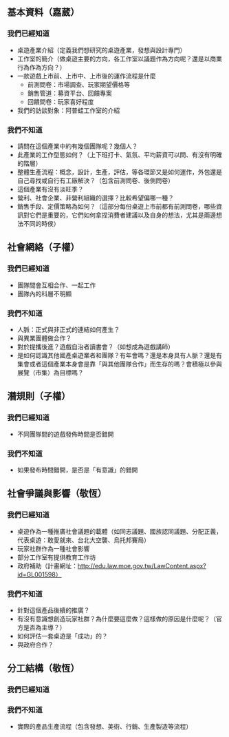 ## 基本資料（嘉葳）
### 我們已經知道
* 桌遊產業介紹（定義我們想研究的桌遊產業，發想與設計專門）
* 工作室的簡介（做桌遊主要的方向，各工作室以議題作為方向呢？還是以商業行為作為方向？）
* 一款遊戲上市前、上市中、上市後的運作流程是什麼
  * 前測問卷：市場調查、玩家期望價格等
  * 銷售管道：募資平台、回饋專案
  * 回饋問卷：玩家喜好程度
* 我們的訪談對象：阿普蛙工作室的介紹
### 我們不知道
* 請問在這個產業中約有幾個團隊呢？幾個人？
* 此產業的工作型態如何？（上下班打卡、氣氛、平均薪資可以問、有沒有明確的階層）
* 整體生產流程：概念，設計，生產，評估，等各環節又是如何運作，外包還是自己尋找或自行有工廠解決？（包含前測問卷、後側問卷）
* 這個產業有沒有淡旺季？
* 營利、社會企業、非營利組織的選擇？比較希望偏哪一種？
* 銷售手段、定價策略為如何？（這部分每份桌遊上市前都有前測問卷，哪些資訊對它們是重要的，它們如何拿捏消費者建議以及自身的想法，尤其是兩邊想法不同的時侯）
## 社會網絡（子權）
### 我們已經知道
* 團隊間會互相合作、一起工作
* 團隊內的科層不明顯
### 我們不知道
* 人脈：正式與非正式的連結如何產生？
* 與異業團體做合作？
* 對於提攜後進？遊戲自治者讀書會？（如想成為遊戲講師）
* 是如何認識其他國產桌遊業者和團隊？有年會嗎？還是本身具有人脈？還是有集會或者這個產業本身會是靠「與其他團隊合作」而生存的嗎？會積極以參與展覽（市集）為目標嗎？
## 潛規則（子權）
### 我們已經知道
* 不同團隊間的遊戲發佈時間是否錯開
### 我們不知道
* 如果發布時間錯開，是否是「有意識」的錯開
## 社會爭議與影響（敬恆）
### 我們已經知道
* 桌遊作為一種推廣社會議題的載體（如同志議題、國族認同議題、分配正義，代表桌遊：敢愛就來、台北大空襲、烏托邦賽局）
* 玩家社群作為一種社會影響
* 部分工作室有提供教育工作坊
* 政府補助（計畫網址：http://edu.law.moe.gov.tw/LawContent.aspx?id=GL001598）
### 我們不知道
* 針對這個產品後續的推廣？
* 有沒有意識想創造玩家社群？為什麼要這麼做？這樣做的原因是什麼呢？（官方是否為主導？）
* 如何評估一套桌遊是「成功」的？
* 與政府合作？

## 分工結構（敬恆）
### 我們已經知道
### 我們不知道
* 實際的產品生產流程（包含發想、美術、行銷、生產製造等流程）
